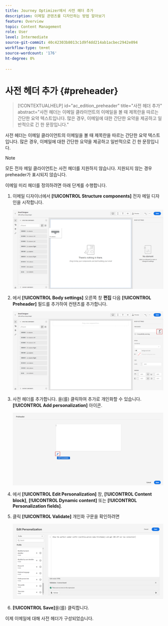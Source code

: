 ```yaml
---
title: Journey Optimizer에서 사전 헤더 추가
description: 이메일 콘텐츠를 디자인하는 방법 알아보기
feature: Overview
topic: Content Management
role: User
level: Intermediate
source-git-commit: 40c42303b8013c1d9f4dd214ab1acbec2942e094
workflow-type: tm+mt
source-wordcount: '176'
ht-degree: 0%

---
```


# 사전 헤더 추가 {#preheader}

>[!CONTEXTUALHELP]
>id="ac_edition_preheader"
>title="사전 헤더 추가"
>abstract="사전 헤더는 이메일 클라이언트의 이메일을 볼 때 제목란을 따르는 간단한 요약 텍스트입니다. 많은 경우, 이메일에 대한 간단한 요약을 제공하고 일반적으로 긴 한 문장입니다."

사전 헤더는 이메일 클라이언트의 이메일을 볼 때 제목란을 따르는 간단한 요약 텍스트입니다. 많은 경우, 이메일에 대한 간단한 요약을 제공하고 일반적으로 긴 한 문장입니다.

>[!NOTE]
>
>모든 전자 메일 클라이언트는 사전 헤더를 지원하지 않습니다. 지원되지 않는 경우 preheader가 표시되지 않습니다.

이메일 미리 헤더를 정의하려면 아래 단계를 수행합니다.

1. 이메일 디자이너에서 **[!UICONTROL Structure components]** 전자 메일 디자인을 시작합니다.

   ![](assets/preheader_1.png)

1. 에서 **[!UICONTROL Body settings]** 오른쪽 창 **편집** 다음 **[!UICONTROL Preheader]** 필드를 추가하여 컨텐츠를 추가합니다.

   ![](assets/preheader_2.png)

1. 사전 헤더를 추가합니다. 을(를) 클릭하여 추가로 개인화할 수 있습니다. **[!UICONTROL Add personalization]** 아이콘.

   ![](assets/preheader_3.png)

1. 에서 **[!UICONTROL Edit Personalization]** 창, **[!UICONTROL Content block]**, **[!UICONTROL Dynamic content]** 또는 **[!UICONTROL Personalization fields]**.

1. 클릭 **[!UICONTROL Validate]** 개인화 구문을 확인하려면

   ![](assets/preheader_4.png)

1. **[!UICONTROL Save]**&#x200B;을(를) 클릭합니다.

이제 이메일에 대해 사전 헤더가 구성되었습니다.
